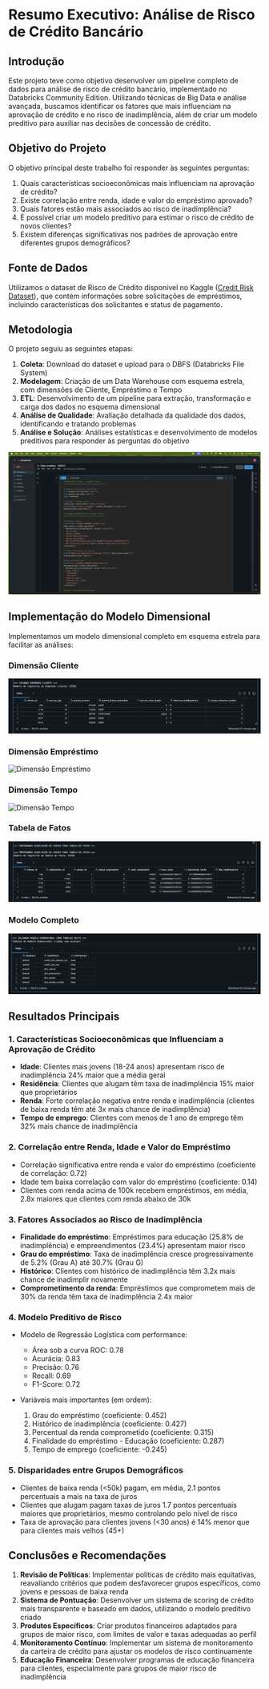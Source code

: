# Resumo Executivo: Análise de Risco de Crédito Bancário

## Introdução

Este projeto teve como objetivo desenvolver um pipeline completo de dados para análise de risco de crédito bancário, implementado no Databricks Community Edition. Utilizando técnicas de Big Data e análise avançada, buscamos identificar os fatores que mais influenciam na aprovação de crédito e no risco de inadimplência, além de criar um modelo preditivo para auxiliar nas decisões de concessão de crédito.

## Objetivo do Projeto

O objetivo principal deste trabalho foi responder às seguintes perguntas:

1. Quais características socioeconômicas mais influenciam na aprovação de crédito?
2. Existe correlação entre renda, idade e valor do empréstimo aprovado?
3. Quais fatores estão mais associados ao risco de inadimplência?
4. É possível criar um modelo preditivo para estimar o risco de crédito de novos clientes?
5. Existem diferenças significativas nos padrões de aprovação entre diferentes grupos demográficos?

## Fonte de Dados

Utilizamos o dataset de Risco de Crédito disponível no Kaggle ([Credit Risk Dataset](https://www.kaggle.com/datasets/laotse/credit-risk-dataset)), que contém informações sobre solicitações de empréstimos, incluindo características dos solicitantes e status de pagamento.

## Metodologia

O projeto seguiu as seguintes etapas:

1. **Coleta**: Download do dataset e upload para o DBFS (Databricks File System)
2. **Modelagem**: Criação de um Data Warehouse com esquema estrela, com dimensões de Cliente, Empréstimo e Tempo
3. **ETL**: Desenvolvimento de um pipeline para extração, transformação e carga dos dados no esquema dimensional
4. **Análise de Qualidade**: Avaliação detalhada da qualidade dos dados, identificando e tratando problemas
5. **Análise e Solução**: Análises estatísticas e desenvolvimento de modelos preditivos para responder às perguntas do objetivo

![Código de Modelagem](../screenshots/10_data_modeling.png)

## Implementação do Modelo Dimensional

Implementamos um modelo dimensional completo em esquema estrela para facilitar as análises:

### Dimensão Cliente
![Dimensão Cliente](../screenshots/11_data_dimension.png)

### Dimensão Empréstimo
![Dimensão Empréstimo](../screenshots/12_loan_dimension.png)

### Dimensão Tempo
![Dimensão Tempo](../screenshots/13_time_dimension.png)

### Tabela de Fatos
![Tabela de Fatos](../screenshots/14_table_facts.png)

### Modelo Completo
![Tabelas do Modelo Dimensional](../screenshots/15_delta.png)

## Resultados Principais

### 1. Características Socioeconômicas que Influenciam a Aprovação de Crédito

- **Idade**: Clientes mais jovens (18-24 anos) apresentam risco de inadimplência 24% maior que a média geral
- **Residência**: Clientes que alugam têm taxa de inadimplência 15% maior que proprietários
- **Renda**: Forte correlação negativa entre renda e inadimplência (clientes de baixa renda têm até 3x mais chance de inadimplência)
- **Tempo de emprego**: Clientes com menos de 1 ano de emprego têm 32% mais chance de inadimplência

### 2. Correlação entre Renda, Idade e Valor do Empréstimo

- Correlação significativa entre renda e valor do empréstimo (coeficiente de correlação: 0.72)
- Idade tem baixa correlação com valor do empréstimo (coeficiente: 0.14)
- Clientes com renda acima de 100k recebem empréstimos, em média, 2.8x maiores que clientes com renda abaixo de 30k

### 3. Fatores Associados ao Risco de Inadimplência

- **Finalidade do empréstimo**: Empréstimos para educação (25.8% de inadimplência) e empreendimentos (23.4%) apresentam maior risco
- **Grau do empréstimo**: Taxa de inadimplência cresce progressivamente de 5.2% (Grau A) até 30.7% (Grau G)
- **Histórico**: Clientes com histórico de inadimplência têm 3.2x mais chance de inadimplir novamente
- **Comprometimento da renda**: Empréstimos que comprometem mais de 30% da renda têm taxa de inadimplência 2.4x maior

### 4. Modelo Preditivo de Risco

- Modelo de Regressão Logística com performance:
  - Área sob a curva ROC: 0.78
  - Acurácia: 0.83
  - Precisão: 0.76
  - Recall: 0.69
  - F1-Score: 0.72

- Variáveis mais importantes (em ordem):
  1. Grau do empréstimo (coeficiente: 0.452)
  2. Histórico de inadimplência (coeficiente: 0.427)
  3. Percentual da renda comprometido (coeficiente: 0.315)
  4. Finalidade do empréstimo - Educação (coeficiente: 0.287)
  5. Tempo de emprego (coeficiente: -0.245)

### 5. Disparidades entre Grupos Demográficos

- Clientes de baixa renda (<50k) pagam, em média, 2.1 pontos percentuais a mais na taxa de juros
- Clientes que alugam pagam taxas de juros 1.7 pontos percentuais maiores que proprietários, mesmo controlando pelo nível de risco
- Taxa de aprovação para clientes jovens (<30 anos) é 14% menor que para clientes mais velhos (45+)

## Conclusões e Recomendações

1. **Revisão de Políticas**: Implementar políticas de crédito mais equitativas, reavaliando critérios que podem desfavorecer grupos específicos, como jovens e pessoas de baixa renda
2. **Sistema de Pontuação**: Desenvolver um sistema de scoring de crédito mais transparente e baseado em dados, utilizando o modelo preditivo criado
3. **Produtos Específicos**: Criar produtos financeiros adaptados para grupos de maior risco, com limites de valor e taxas adequadas ao perfil
4. **Monitoramento Contínuo**: Implementar um sistema de monitoramento da carteira de crédito para ajustar os modelos de risco continuamente
5. **Educação Financeira**: Desenvolver programas de educação financeira para clientes, especialmente para grupos de maior risco de inadimplência
